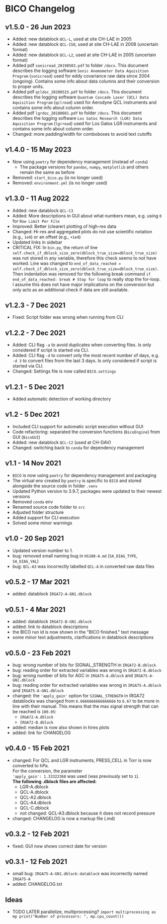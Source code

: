 # BICO Changelog

## v1.5.0 - 26 Jun 2023

- Added: new datablock `QCL-L`, used at site CH-LAE in 2005
- Added: new datablock `QCL-ISO`, used at site CH-LAE in 2008 (uncertain format)
- Added: new datablock `QCL-L2`, used at site CH-LAE in 2005 (uncertain format)
- Added pdf `sonicread_20190503.pdf` to folder `/docs`. This document describes the logging software
  `Sonic Anemometer Data Aquisition Program` (`sonicread`) used for eddy covariance raw data since 2004 (ongoing).
  Contains some info about data columns and their conversion to proper units.
- Added pdf `qcldoc_20200515.pdf` to folder `/docs`. This document describes the logging software
  `Quantum Cascade Laser (QCL) Data Aquisition Program` (`qclread`) used for Aerodyne QCL instruments and
  contains some info about column order.
- Added pdf `lgrdoc_20180601.pdf` to folder `/docs`. This document describes the logging software `Los Gatos
  Research (LGR) Data Aquisition Program` (`lgrread`) used for Los Gatos LGR instruments and contains some
  info about column order.
- Changed: more padding/width for comboboxes to avoid text cutoffs

## v1.4.0 - 15 May 2023

- Now using `poetry` for dependency management (instead of `conda`)
    - The package versions for `pandas`, `numpy`, `matplotlib` and others remain the same as before
- Removed: `start_bico.py` (is no longer used)
- Removed: `environment.yml` (is no longer used)

## v1.3.0 - 11 Aug 2022

- Added: new datablock `QCL-C3`
- Added: More descriptions in GUI about what numbers mean, e.g. using `0` for `Row Limit Per File`
- Improved: Better (clearer) plotting of high-res data
- Changed: Hi-res and aggregated plots do not use scientific notation (e.g., `1e9`) or an offset (e.g., `+1e9`)
- Updated links in sidebar
- CRITICAL FIX: In `bin.py`, the return of line `self.check_if_dblock_size_zero(dblock_true_size=dblock_true_size)`
  was not stored in any variable, therefore this check seems to not have worked. Line was changed to
  `end_of_data_reached = self.check_if_dblock_size_zero(dblock_true_size=dblock_true_size)`. Then indentation was
  removed for the following break command `if end_of_data_reached: break # Stop for loop` to really stop the
  for-loop. I assume this does not have major implications on the conversion but only acts as an additional
  check if data are still available.

## v1.2.3 - 7 Dec 2021

- Fixed: Script folder was wrong when running from CLI

## v1.2.2 - 7 Dec 2021

- Added: CLI flag `-a` to avoid duplicates when converting files.
  Is only considered if script is started via CLI.
- Added: CLI flag `-d` to convert only the most recent number of days, e.g. `-d 3` to convert files from
  the last 3 days. Is only considered if script is started via CLI.
- Changed: Settings file is now called `BICO.settings`

## v1.2.1 - 5 Dec 2021

- Added automatic detection of working directory

## v1.2 - 5 Dec 2021

- Included CLI support for automatic script execution without GUI
- Code refactoring: separated the conversion functions (`BicoEngine`) from GUI (`BicoGUI`)
- Added: new datablock `QCL-C2` (used at CH-DAV)
- Changed: switching back to `conda` for dependency management

## v1.1 - 14 Nov 2021

- `BICO` is now using `poetry` for dependency management and packaging
- The virtual env created by `poetry` is specific to `BICO` and stored alongside the source code in folder `.venv`
- Updated Python version to 3.9.7, packages were updated to their newest versions
- Removed `conda` env
- Renamed source code folder to `src`
- Adjusted folder structure
- Added support for CLI execution
- Solved some minor warnings

## v1.0 - 20 Sep 2021

- Updated version number to 1.
- bug: removed small naming bug in `HS100-A.md` (`SA_DIAG_TYPE`, `SA_DIAG_VAL`)
- bug: `QCL-A3` was incorrectly labelled `QCL-A` in converted raw data files

## v0.5.2 - 17 Mar 2021

- added: datablock `IRGA72-A-GN1.dblock`

## v0.5.1 - 4 Mar 2021

- added: datablock `IRGA72-B-GN1.dblock`
- added: link to datablock descriptions
- the BICO run id is now shown in the "BICO finished." text message
- some minor text adjustments, clarifications in datablock descriptions

## v0.5.0 - 23 Feb 2021

- bug: wrong number of bits for SIGNAL_STRENGTH in `IRGA72-B.dblock`
- bug: reading order for extracted variables was wrong in `IRGA72-B.dblock`
- bug: wrong number of bits for AGC in `IRGA75-A.dblock` and `IRGA75-A-GN1.dblock`
- bug: reading order for extracted variables was wrong in `IRGA75-A.dblock` and `IRGA75-A-GN1.dblock`
- changed: the `'apply_gain'` option for `SIGNAL_STRENGTH` in IRGA72 datablocks was changed
  from `6.6666666666666666` to `6.67` to be more in line with their manual. This means that
  the max signal strength that can be reached is `100.05`:
    - `IRGA72-A.dblock`
    - `IRGA72-B.dblock`
- added: median is now also shown in hires plots
- added: link for CHANGELOG

## v0.4.0 - 15 Feb 2021

- changed: For QCL and LGR instruments, PRESS_CELL in Torr is now converted to hPa.  
  For the conversion, the parameter  
  `'apply_gain': 1.33322368` was used (was previously set to `1`).   
  **The following .dblock files are affected:**
    - LGR-A.dblock
    - QCL-A.dblock
    - QCL-A2.dblock
    - QCL-A4.dblock
    - QCL-C.dblock
    - not changed: QCL-A3.dblock because it does not record pressure
- changed: CHANGELOG is now a markup file (.md)

## v0.3.2 - 12 Feb 2021

- fixed: GUI now shows correct date for version

## v0.3.1 - 12 Feb 2021

- small bug: `IRGA75-A-GN1.dblock`: `datablock` was incorrectly named `IRGA75-A`
- added: CHANGELOG.txt

## Ideas

- TODO LATER parallelize, multiprocessing?
  `
  import multiprocessing as mp
  print("Number of processors: ", mp.cpu_count())
  `
